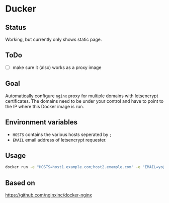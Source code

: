 # Ducker

## Status

Working, but currently only shows static page.

## ToDo

- [ ] make sure it (also) works as a proxy image

## Goal

Automatically configure `nginx` proxy for multiple domains with letsencrypt certificates. The domains need to be under your control and have to point to the IP where this Docker image is run.

## Environment variables

- `HOSTS` contains the various hosts seperated by `;`
- `EMAIL` email address of letsencrypt requester.

## Usage

```sh
docker run -e "HOSTS=host1.example.com;host2.example.com" -e "EMAIL=yo@bro.com" -p 8080:80 -p 8081:443 sinnerr/ducker:latest
```

## Based on

<https://github.com/nginxinc/docker-nginx>
